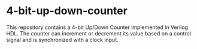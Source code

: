 # 4-bit-up-down-counter
This repository contains a 4-bit Up/Down Counter implemented in Verilog HDL. The counter can increment or decrement its value based on a control signal and is synchronized with a clock input.
